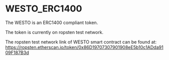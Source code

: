 # WESTO_ERC1400
The WESTO is an ERC1400 compliant token.

The token is currently on ropsten test network.

The ropsten test network link of WESTO smart contract can be found at: https://ropsten.etherscan.io/token/0x86D19707307901908eE5b10c1ADda9109F187B3d

